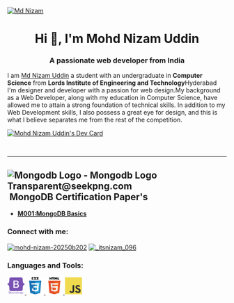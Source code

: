 [![Md Nizam](https://user-images.githubusercontent.com/102944237/178024642-57a4074f-7b34-41f6-879f-1713f9f678b9.png)](https://nizamuddins.github.io/Portfolio-Project/)

<h1 align="center">Hi 👋, I'm Mohd Nizam Uddin</h1>
<h3 align="center">A passionate web developer from India</h3>


<p align="left">I am <a href="https://nizamuddins.github.io/Portfolio-Project"> Md Nizam Uddin</a> a student with an undergraduate in <strong>Computer Science</strong> from <strong>Lords Institute of Engineering and Technology</strong>Hyderabad
I'm designer and developer with a passion for web design.My background as a Web Developer, along with my education in Computer Science, have allowed me to attain a strong foundation of technical skills. In addition to my Web Development skills, I also possess a great eye for design, and this is what I believe separates me from the rest of the competition.</p>
<a align='left' href="https://app.daily.dev/nizamuddin"><img src="https://api.daily.dev/devcards/250845c0db9f4462bd941f1a0b4e713d.png?r=6xn" width="400" alt="Mohd Nizam Uddin's Dev Card"/></a>
<p align="left"> <a href="https://twitter.com/" target="blank"><img src="https://img.shields.io/twitter/follow/?logo=twitter&style=for-the-badge" alt="" /></a> </p>
<hr />
<h2 align="left"> <img src="https://i.imgur.com/7kJWL1n.png" alt="Mongodb Logo - Mongodb Logo Transparent@seekpng.com" width="30px" height="60px">&nbsp;MongoDB Certification Paper's</h2>
<ul>
<li> <a href="https://university.mongodb.com/courses/M001/2022_August_9/completion
"alt="<b>M001:MongoDB Basics</b>"> <b>M001:MongoDB Basics</b> </a>  
</ul>

<h3 align="left">Connect with me:</h3>

<p align="left">
<a href="https://www.linkedin.com/in/mohd-nizam-uddin-20250b202" target="blank"><img align="center" src="https://raw.githubusercontent.com/rahuldkjain/github-profile-readme-generator/master/src/images/icons/Social/linked-in-alt.svg" alt="mohd-nizam-20250b202" height="30" width="40" /></a>
<a href="https://www.instagram.com/_itsnizam_/" target="blank"><img align="center" src="https://raw.githubusercontent.com/rahuldkjain/github-profile-readme-generator/master/src/images/icons/Social/instagram.svg" alt="_itsnizam_096" height="30" width="40" /></a>
</p>


<h3 align="left">Languages and Tools:</h3>
<p align="left"> <a href="https://getbootstrap.com" target="_blank" rel="noreferrer"> <img src="https://raw.githubusercontent.com/devicons/devicon/master/icons/bootstrap/bootstrap-plain-wordmark.svg" alt="bootstrap" width="40" height="40"/> </a> <a href="https://www.w3schools.com/css/" target="_blank" rel="noreferrer"> <img src="https://raw.githubusercontent.com/devicons/devicon/master/icons/css3/css3-original-wordmark.svg" alt="css3" width="40" height="40"/> </a> <a href="https://www.w3.org/html/" target="_blank" rel="noreferrer"> <img src="https://raw.githubusercontent.com/devicons/devicon/master/icons/html5/html5-original-wordmark.svg" alt="html5" width="40" height="40"/> </a> <a href="https://developer.mozilla.org/en-US/docs/Web/JavaScript" target="_blank" rel="noreferrer"> <img src="https://raw.githubusercontent.com/devicons/devicon/master/icons/javascript/javascript-original.svg" alt="javascript" width="40" height="40"/> </a> </p>



